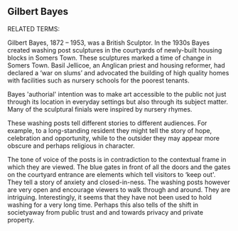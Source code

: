 ## Gilbert Bayes 

RELATED TERMS: 

Gilbert Bayes, 1872 – 1953, was a British Sculptor. In the 1930s Bayes created washing post sculptures in the courtyards of newly-built housing blocks in Somers Town. These sculptures marked a time of change in Somers Town. Basil Jellicoe, an Anglican priest and housing reformer, had declared a ‘war on slums’ and advocated the building of high quality homes with facilities such as nursery schools for the poorest tenants. 

Bayes 'authorial' intention was to make art accessible to the public not just through its location in everyday settings but also through its subject matter. Many of the sculptural finials were inspired by nursery rhymes.

These washing posts tell different stories to different audiences. For example, to a long-standing resident they might tell the story of hope, celebration and opportunity, while to the outsider they may appear more obscure and perhaps religious in character.

The tone of voice of the posts is in contradiction to the contextual frame in which they are viewed. The blue gates in front of all the doors and the gates on the courtyard entrance are elements which tell visitors to ‘keep out'. They tell a story of anxiety and closed-in-ness. The washing posts however are very open and encourage viewers to walk through and around. They are intriguing. Interestingly, it seems that they have not been used to hold washing for a very long time. Perhaps this also tells of the shift in societyaway from public trust and and towards privacy and private property.
